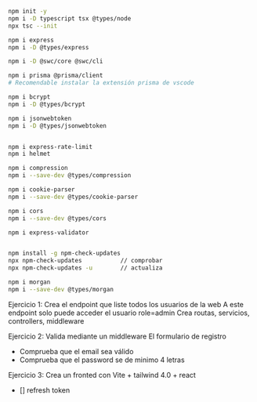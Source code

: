 ```bash
npm init -y
npm i -D typescript tsx @types/node
npx tsc --init

npm i express
npm i -D @types/express

npm i -D @swc/core @swc/cli 

npm i prisma @prisma/client 
# Recomendable instalar la extensión prisma de vscode

npm i bcrypt
npm i -D @types/bcrypt

npm i jsonwebtoken
npm i -D @types/jsonwebtoken


npm i express-rate-limit
npm i helmet

npm i compression
npm i --save-dev @types/compression

npm i cookie-parser
npm i --save-dev @types/cookie-parser

npm i cors
npm i --save-dev @types/cors

npm i express-validator


npm install -g npm-check-updates
npx npm-check-updates           // comprobar
npx npm-check-updates -u        // actualiza

npm i morgan
npm i --save-dev @types/morgan
```

Ejercicio 1:
Crea el endpoint que liste todos los usuarios de la web
A este endpoint solo puede acceder el usuario role=admin
Crea routas, servicios, controllers, middleware


Ejercicio 2:
Valida mediante un middleware
El formulario de registro
- Comprueba que el email sea válido
- Comprueba que el password se de minimo 4 letras


Ejercicio 3:
Crea un fronted con Vite + tailwind 4.0 + react


- [] refresh token
